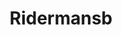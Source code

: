 ---
title: Ridermansb
github: https://github.com/Ridermansb
mode: light
transition: 3s
archetype:
  - Little Bit of Everything
---